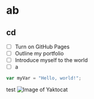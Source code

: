 # ab
## cd    
- [ ] Turn on GitHub Pages
- [ ] Outline my portfolio
- [ ] Introduce myself to the world
- [ ] a
``` javascript
var myVar = "Hello, world!";
```


test
![Image of Yaktocat](https://octodex.github.com/images/yaktocat.png)
